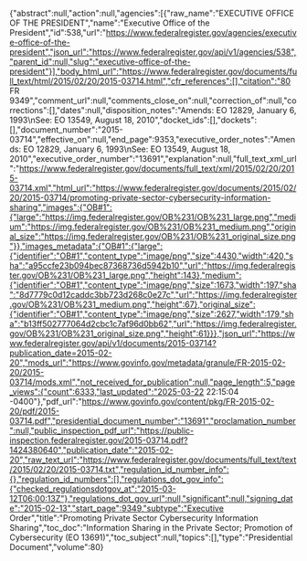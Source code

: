 {"abstract":null,"action":null,"agencies":[{"raw_name":"EXECUTIVE OFFICE OF THE PRESIDENT","name":"Executive Office of the President","id":538,"url":"https://www.federalregister.gov/agencies/executive-office-of-the-president","json_url":"https://www.federalregister.gov/api/v1/agencies/538","parent_id":null,"slug":"executive-office-of-the-president"}],"body_html_url":"https://www.federalregister.gov/documents/full_text/html/2015/02/20/2015-03714.html","cfr_references":[],"citation":"80 FR 9349","comment_url":null,"comments_close_on":null,"correction_of":null,"corrections":[],"dates":null,"disposition_notes":"Amends: EO 12829, January 6, 1993\nSee: EO 13549, August 18, 2010","docket_ids":[],"dockets":[],"document_number":"2015-03714","effective_on":null,"end_page":9353,"executive_order_notes":"Amends: EO 12829, January 6, 1993\nSee: EO 13549, August 18, 2010","executive_order_number":"13691","explanation":null,"full_text_xml_url":"https://www.federalregister.gov/documents/full_text/xml/2015/02/20/2015-03714.xml","html_url":"https://www.federalregister.gov/documents/2015/02/20/2015-03714/promoting-private-sector-cybersecurity-information-sharing","images":{"OB#1":{"large":"https://img.federalregister.gov/OB%231/OB%231_large.png","medium":"https://img.federalregister.gov/OB%231/OB%231_medium.png","original_size":"https://img.federalregister.gov/OB%231/OB%231_original_size.png"}},"images_metadata":{"OB#1":{"large":{"identifier":"OB#1","content_type":"image/png","size":4430,"width":420,"sha":"a95ccfe23b094bec87368736d5942b10","url":"https://img.federalregister.gov/OB%231/OB%231_large.png","height":143},"medium":{"identifier":"OB#1","content_type":"image/png","size":1673,"width":197,"sha":"8d7779c0d12caddc3bb723d268c0e27c","url":"https://img.federalregister.gov/OB%231/OB%231_medium.png","height":67},"original_size":{"identifier":"OB#1","content_type":"image/png","size":2627,"width":179,"sha":"b13ff502777064d2cbc1c7af96d0bb62","url":"https://img.federalregister.gov/OB%231/OB%231_original_size.png","height":61}}},"json_url":"https://www.federalregister.gov/api/v1/documents/2015-03714?publication_date=2015-02-20","mods_url":"https://www.govinfo.gov/metadata/granule/FR-2015-02-20/2015-03714/mods.xml","not_received_for_publication":null,"page_length":5,"page_views":{"count":6333,"last_updated":"2025-03-22 22:15:04 -0400"},"pdf_url":"https://www.govinfo.gov/content/pkg/FR-2015-02-20/pdf/2015-03714.pdf","presidential_document_number":"13691","proclamation_number":null,"public_inspection_pdf_url":"https://public-inspection.federalregister.gov/2015-03714.pdf?1424380640","publication_date":"2015-02-20","raw_text_url":"https://www.federalregister.gov/documents/full_text/text/2015/02/20/2015-03714.txt","regulation_id_number_info":{},"regulation_id_numbers":[],"regulations_dot_gov_info":{"checked_regulationsdotgov_at":"2015-03-12T06:00:13Z"},"regulations_dot_gov_url":null,"significant":null,"signing_date":"2015-02-13","start_page":9349,"subtype":"Executive Order","title":"Promoting Private Sector Cybersecurity Information Sharing","toc_doc":"Information Sharing in the Private Sector; Promotion of Cybersecurity (EO 13691)","toc_subject":null,"topics":[],"type":"Presidential Document","volume":80}